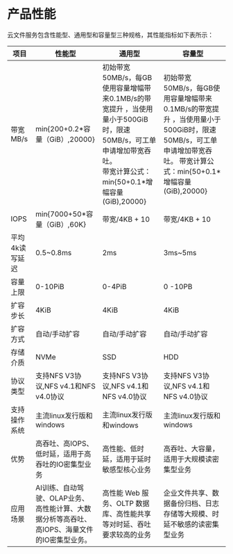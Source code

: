 # 产品性能

云文件服务包含性能型、通用型和容量型三种规格，其性能指标如下表所示：

| 项目           | 性能型                                                                                       | 通用型                                                                                                          | 容量型                                                                                                               |
|----------------|----------------------------------------------------------------------------------------------|-----------------------------------------------------------------------------------------------------------------|----------------------------------------------------------------------------------------------------------------------|
| 带宽 MB/s      | min{200+0.2*容量（GiB）,20000}                                                               |  初始带宽50MB/s，每GB使用容量增幅带来0.1MB/s的带宽提升 ，当使用量小于500GiB时，限速50MB/s，可工单申请增加带宽吞吐。<br>带宽计算公式：min{50+0.1*增幅容量(GiB),20000}|  初始带宽50MB/s，每GB使用容量增幅带来0.1MB/s的带宽提升 ，当使用量小于500GiB时，限速50MB/s，可工单申请增加带宽吞吐。 带宽计算公式：min{50+0.1*增幅容量(GiB),20000} |
| IOPS           | min{7000+50*容量（GiB）,60K}                                                                 | 带宽/4KB + 10                                                                                                   | 带宽/4KB + 10                                                                                                        |
| 平均4k读写延迟 | 0.5~0.8ms                                                                                    | 2ms                                                                                                             | 3ms~5ms                                                                                                              |
| 容量上限       | 0-10PiB                                                                                      | 0-4PiB                                                                                                          | 0 -10PB                                                                                                              |
| 扩容步长       | 4KiB                                                                                         | 4KiB                                                                                                            | 4KiB                                                                                                                 |
| 扩容方式       | 自动/手动扩容                                                                                | 自动/手动扩容                                                                                                   | 自动/手动扩容                                                                                                        |
| 存储介质       | NVMe                                                                                         | SSD                                                                                                             | HDD                                                                                                                  |
| 协议类型       | 支持NFS V3协议,NFS v4.1和NFS v4.0协议                                                        | 支持NFS V3协议,NFS v4.1和NFS v4.0协议                                                                           | 支持NFS V3协议,NFS v4.1和NFS v4.0协议                                                                                |
| 支持操作系统   | 主流linux发行版和windows                                                                     | 主流linux发行版和windows                                                                                        | 主流linux发行版和windows                                                                                             |
| 优势           | 高吞吐、高IOPS、低时延，适用于高吞吐的IO密集型业务                                           | 高性能、低时延，适用于延时敏感型核心业务                                                                        | 高吞吐、大容量，适用于大规模读密集型业务                                                                             |
| 应用场景       | AI训练、自动驾驶、OLAP业务、高性能计算、大数据分析等高吞吐、高IOPS、海量文件的IO密集型业务。 | 高性能 Web 服务、OLTP 数据库、高性能共享等对时延、吞吐要求较高的业务                                            | 企业文件共享、数据备份归档、日志存储等大规模、时延不敏感的读密集型业务                                               |
